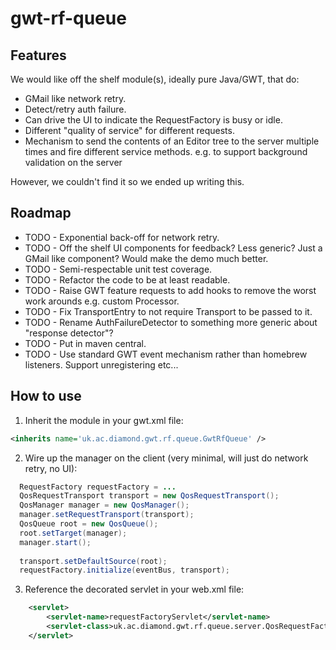 gwt-rf-queue
============

Features
--------
We would like off the shelf module(s), ideally pure Java/GWT, that do:
* GMail like network retry.
* Detect/retry auth failure.
* Can drive the UI to indicate the RequestFactory is busy or idle.
* Different "quality of service" for different requests.
* Mechanism to send the contents of an Editor tree to the server multiple times and fire different service methods. e.g. to support background validation on the server

However, we couldn't find it so we ended up writing this.

Roadmap
-------
* TODO - Exponential back-off for network retry.
* TODO - Off the shelf UI components for feedback? Less generic? Just a GMail like component? Would make the demo much better.
* TODO - Semi-respectable unit test coverage.
* TODO - Refactor the code to be at least readable.
* TODO - Raise GWT feature requests to add hooks to remove the worst work arounds e.g. custom Processor.
* TODO - Fix TransportEntry to not require Transport to be passed to it.
* TODO - Rename AuthFailureDetector to something more generic about "response detector"?
* TODO - Put in maven central.
* TODO - Use standard GWT event mechanism rather than homebrew listeners. Support unregistering etc...


How to use
----------
1) Inherit the module in your gwt.xml file:
```xml
<inherits name='uk.ac.diamond.gwt.rf.queue.GwtRfQueue' />
```

2) Wire up the manager on the client (very minimal, will just do network retry, no UI):

```java
  RequestFactory requestFactory = ...
  QosRequestTransport transport = new QosRequestTransport();
  QosManager manager = new QosManager();
  manager.setRequestTransport(transport);
  QosQueue root = new QosQueue();
  root.setTarget(manager);
  manager.start();
  
  transport.setDefaultSource(root);
  requestFactory.initialize(eventBus, transport);
```

3) Reference the decorated servlet in your web.xml file:

```xml
    <servlet>
        <servlet-name>requestFactoryServlet</servlet-name>
        <servlet-class>uk.ac.diamond.gwt.rf.queue.server.QosRequestFactoryServlet</servlet-class>
    </servlet>
```

